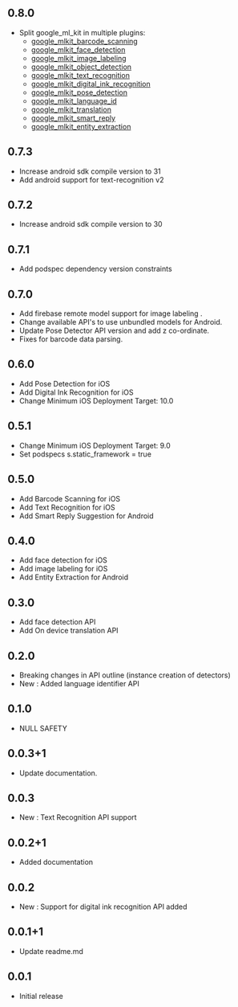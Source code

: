 ## 0.8.0

* Split google\_ml\_kit in multiple plugins:
    - [google\_mlkit\_barcode\_scanning](https://github.com/bharat-biradar/Google-Ml-Kit-plugin/tree/master/packages/google_mlkit_barcode_scanning)
    - [google\_mlkit\_face\_detection](https://github.com/bharat-biradar/Google-Ml-Kit-plugin/tree/master/packages/google_mlkit_face_detection)
    - [google\_mlkit\_image\_labeling](https://github.com/bharat-biradar/Google-Ml-Kit-plugin/tree/master/packages/google_mlkit_image_labeling)
    - [google\_mlkit\_object\_detection](https://github.com/bharat-biradar/Google-Ml-Kit-plugin/tree/master/packages/google_mlkit_object_detection)
    - [google\_mlkit\_text\_recognition](https://github.com/bharat-biradar/Google-Ml-Kit-plugin/tree/master/packages/google_mlkit_text_recognition)
    - [google\_mlkit\_digital\_ink\_recognition](https://github.com/bharat-biradar/Google-Ml-Kit-plugin/tree/master/packages/google_mlkit_digital_ink_recognition)
    - [google\_mlkit\_pose\_detection](https://github.com/bharat-biradar/Google-Ml-Kit-plugin/tree/master/packages/google_mlkit_pose_detection)
    - [google\_mlkit\_language\_id](https://github.com/bharat-biradar/Google-Ml-Kit-plugin/tree/master/packages/google_mlkit_language_id)
    - [google\_mlkit\_translation](https://github.com/bharat-biradar/Google-Ml-Kit-plugin/tree/master/packages/google_mlkit_translation)
    - [google\_mlkit\_smart\_reply](https://github.com/bharat-biradar/Google-Ml-Kit-plugin/tree/master/packages/google_mlkit_smart_reply)
    - [google\_mlkit\_entity\_extraction](https://github.com/bharat-biradar/Google-Ml-Kit-plugin/tree/master/packages/google_mlkit_entity_extraction)

## 0.7.3

* Increase android sdk compile version to 31
* Add android support for text-recognition v2

## 0.7.2

* Increase android sdk compile version to 30

## 0.7.1

* Add podspec dependency version constraints

## 0.7.0

* Add firebase remote model support for image labeling .
* Change available API's to use unbundled models for Android.
* Update Pose Detector API version and add z co-ordinate.
* Fixes for barcode data parsing.

## 0.6.0

* Add Pose Detection for iOS
* Add Digital Ink Recognition for iOS
* Change Minimum iOS Deployment Target: 10.0

## 0.5.1

* Change Minimum iOS Deployment Target: 9.0
* Set podspecs s.static_framework = true

## 0.5.0

* Add Barcode Scanning for iOS
* Add Text Recognition for iOS
* Add Smart Reply Suggestion for Android

## 0.4.0

* Add face detection for iOS
* Add image labeling for iOS
* Add Entity Extraction for Android

## 0.3.0

* Add face detection API
* Add On device translation API

## 0.2.0

* Breaking changes in API outline (instance creation of detectors)
* New : Added language identifier API

## 0.1.0

* NULL SAFETY

## 0.0.3+1

* Update documentation.

## 0.0.3

* New : Text Recognition API support

## 0.0.2+1

* Added documentation

## 0.0.2

* New : Support for digital ink recognition API added

## 0.0.1+1

* Update readme.md

## 0.0.1

* Initial release
